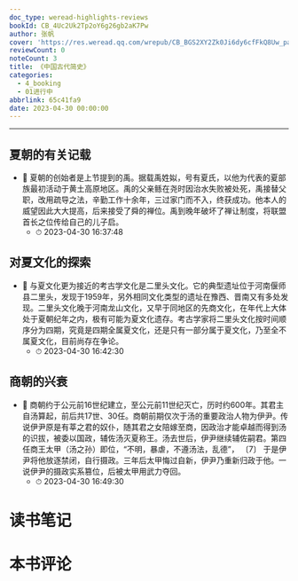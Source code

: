 ```yaml
---
doc_type: weread-highlights-reviews
bookId: CB_4Uc2Uk2Tp2oY6g26gb2aK7Pw
author: 张帆
cover: 'https://res.weread.qq.com/wrepub/CB_BGS2XY2Zk0Ji6dy6cfFkQ8Uw_parsecover'
reviewCount: 0
noteCount: 3
title: 《中国古代简史》
categories:
  - 4_booking
  - 01进行中
abbrlink: 65c41fa9
date: 2023-04-30 00:00:00
---
```


---


## 夏朝的有关记载


- 📌 夏朝的创始者是上节提到的禹。据载禹姓姒，号有夏氏，以他为代表的夏部族最初活动于黄土高原地区。禹的父亲鲧在尧时因治水失败被处死，禹接替父职，改用疏导之法，辛勤工作十余年，三过家门而不入，终获成功。他本人的威望因此大大提高，后来接受了舜的禅位。禹到晚年破坏了禅让制度，将联盟首长之位传给自己的儿子启。 
    - ⏱ 2023-04-30 16:37:48 
## 对夏文化的探索


- 📌 与夏文化更为接近的考古学文化是二里头文化。它的典型遗址位于河南偃师县二里头，发现于1959年，另外相同文化类型的遗址在豫西、晋南又有多处发现。二里头文化晚于河南龙山文化，又早于同地区的先商文化，在年代上大体处于夏朝纪年之内，极有可能为夏文化遗存。考古学家将二里头文化按时间顺序分为四期，究竟是四期全属夏文化，还是只有一部分属于夏文化，乃至全不属夏文化，目前尚存在争论。 
    - ⏱ 2023-04-30 16:42:30 
## 商朝的兴衰


- 📌 商朝约于公元前16世纪建立，至公元前11世纪灭亡，历时约600年。其君主自汤算起，前后共17世、30任。商朝前期仅次于汤的重要政治人物为伊尹。传说伊尹原是有莘之君的奴仆，随其君之女陪嫁至商，因政治才能卓越而得到汤的识拔，被委以国政，辅佐汤灭夏称王。汤去世后，伊尹继续辅佐嗣君。第四任商王太甲（汤之孙）即位，“不明，暴虐，不遵汤法，乱德”，﻿ 〔7〕 于是伊尹将他放逐禁闭，自行摄政。三年后太甲悔过自新，伊尹乃重新归政于他。一说伊尹的摄政实系篡位，后被太甲用武力夺回。 
    - ⏱ 2023-04-30 16:49:30 

# 读书笔记


# 本书评论

